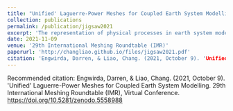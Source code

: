 ```yaml
---
title: "Unified' Laguerre-Power Meshes for Coupled Earth System Modelling"
collection: publications
permalink: /publication/jigsaw2021
excerpt: 'The representation of physical processes in earth system models is often constrained and simplified by details of the underlying numerical model. Ocean, atmosphere, ice, land and river dynamics are typically discretised over incompatible computational grids, and are coupled together via ‘lossy’ interpolation schemes. In this work, we describe an alternative ‘unified’ approach, in which components are represented on a common multi-scale unstructured mesh, and employ compatible numerical formulations and ‘interpolation-free’ coupling across embedded boundaries. This unified strategy is built on an unstructured primal-dual meshing workflow, in which a global surface mesh conforming to various coastline, river network and land process boundaries is formed as a ‘restricted’ Laguerre-Power tessellation. This mesh layout enables coupled physics to be discretised over the set of staggered edge-, triangle- and cell-based control-volumes, leading to a conforming representation. Key to this process is the use of restricted triangulations to approximate complex boundaries and constraints in a multi-scale manner, enabling a transition from high-resolution regional representations to coarser global scales. Initial work on the ‘unified’ representation is reported here, focusing on development of the restricted triangulation kernels, and subsequent staggered Laguerre-Power mesh optimisation techniques.'
date: 2021-11-09
venue: '29th International Meshing Roundtable (IMR)'
paperurl: 'http://changliao.github.io/files/jigsaw2021.pdf'
citation: 'Engwirda, Darren, & Liao, Chang. (2021, October 9). 'Unified' Laguerre-Power Meshes for Coupled Earth System Modelling. 29th International Meshing Roundtable (IMR), Virtual Conference. https://doi.org/10.5281/zenodo.5558988'
---
```



Recommended citation: Engwirda, Darren, & Liao, Chang. (2021, October 9). 'Unified' Laguerre-Power Meshes for Coupled Earth System Modelling. 29th International Meshing Roundtable (IMR), Virtual Conference. https://doi.org/10.5281/zenodo.5558988